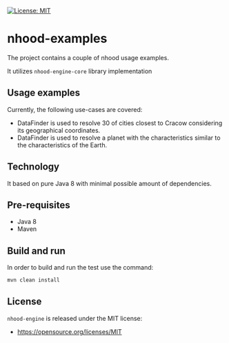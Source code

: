 [![License: MIT](https://img.shields.io/badge/License-MIT-yellow.svg)](https://opensource.org/licenses/MIT)

# nhood-examples

The project contains a couple of nhood usage examples.

It utilizes `nhood-engine-core` library implementation

## Usage examples

Currently, the following use-cases are covered:

- DataFinder is used to resolve 30 of cities closest to Cracow considering its geographical coordinates.
- DataFinder is used to resolve a planet with the characteristics similar to the characteristics of the Earth.

## Technology

It based on pure Java 8 with minimal possible amount of dependencies.

## Pre-requisites

- Java 8
- Maven

## Build and run

In order to build and run the test use the command:

```bash
mvn clean install
```

## License

`nhood-engine` is released under the MIT license:
- https://opensource.org/licenses/MIT
